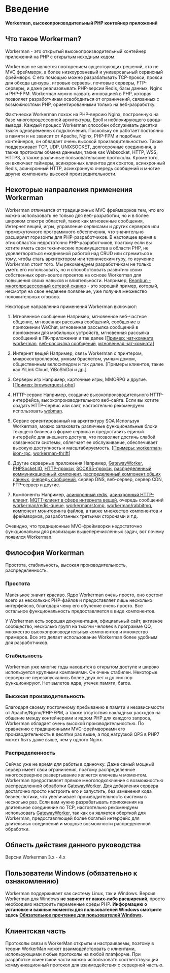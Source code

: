 # Введение

**Workerman, высокопроизводительный PHP контейнер приложений**

## Что такое Workerman?
Workerman - это открытый высокопроизводительный контейнер приложений на PHP с открытым исходным кодом.

Workerman не является повторением существующих решений, это не MVC фреймворк, а более низкоуровневый и универсальный сервисный фреймворк. С его помощью можно разрабатывать TCP-прокси, прокси для обхода цензуры, игровые серверы, почтовые серверы, FTP-серверы, и даже реализовывать PHP-версии Redis, базы данных, Nginx и PHP-FPM. Workerman можно назвать инновацией в PHP, которая позволяет разработчикам освободиться от ограничений, связанных с возможностями PHP, ориентированными только на веб-разработку.

Фактически Workerman похож на PHP-версию Nginx, построенную на базе многопроцессорной архитектуры, Epoll и неблокирующего ввода-вывода. Каждый процесс Workerman способен обслуживать десятки тысяч одновременных подключений. Поскольку он работает постоянно в памяти и не зависит от Apache, Nginx, PHP-FPM и подобных контейнеров, он обладает очень высокой производительностью. Также поддерживает TCP, UDP, UNIXSOCKET, долгосрочные соединения, а также протоколы обмена данными, такие как Websocket, HTTP, WSS, HTTPS, а также различные пользовательские протоколы. Кроме того, он включает таймеры, асинхронных клиентов для сокетов, асинхронный Redis, асинхронный HTTP, асинхронную очередь сообщений и многие другие компоненты высокой производительности.

## Некоторые направления применения Workerman
Workerman отличается от традиционных MVC фреймворков тем, что его можно использовать не только для веб-разработки, но и в более широком спектре областей, таких как мгновенные сообщения, Интернет вещей, игры, управление сервисами и других серверов или промежуточного программного обеспечения, что значительно расширяет горизонты для PHP-разработчиков. В настоящее время в этих областях недостаточно PHP-разработчиков, поэтому если вы хотите иметь свои технические преимущества в области PHP, не удовлетворяться ежедневной работой над CRUD или стремиться к тому, чтобы стать архитектором или техническим гуру, то изучение Workerman стоит того. Мы рекомендуем разработчикам не только уметь его использовать, но и способствовать развитию своих собственных open-source проектов на основе Workerman для повышения своих навыков и влиятельности. Например, [Beanbun - многопроцессорный сетевой сканер](https://github.com/kiddyuchina/Beanbun) - это хороший пример, который, несмотря на свое недавнее появление, уже получил множество положительных отзывов.

Некоторые направления применения Workerman включают:

1. Мгновенное сообщение
Например, мгновенное веб-частное общение, мгновенная рассылка сообщений, сообщение в приложении WeChat, мгновенная рассылка сообщений в приложении для мобильных устройств, мгновенная рассылка сообщений в ПК-приложении и так далее
[[Пример: чат-комната workerman](https://www.workerman.net/workerman-chat), [веб-рассылка сообщений](https://www.workerman.net/web-sender), [мгновенная чат-комната](https://www.workerman.net/workerman-todpole)]

2. Интернет вещей
Например, связь Workerman с принтером, микроконтроллером, умным браслетом, умным домом, общественным велосипедом и так далее.
[Примеры клиентов, такие как YiLink Cloud, YiBoShiDai и др.]

3. Серверы игр
Например, карточные игры, MMORPG и другие.
[[Пример: browserquest-php](https://www.workerman.net/browserquest)]

4. HTTP-сервис
Например, создание высокопроизводительного HTTP-интерфейса, высокопроизводительного веб-сайта. Если вы хотите создать HTTP-сервис или сайт, настоятельно рекомендуем использовать [webman](https://github.com/walkor/webman).

5. Сервис ориентированный на архитектуру SOA
Используя Workerman, можно запаковать различные функциональные блоки текущего бизнеса в форме сервиса и предоставить единый интерфейс для внешнего доступа, что позволяет достичь слабой связанности системы, облегчает ее обслуживание, обеспечивает высокую доступность и масштабируемость. [[Примеры: workerman-json-rpc](https://github.com/walkor/workerman-jsonrpc), [workerman-thrift](https://github.com/walkor/workerman-thrift)]

6. Другие серверные приложения
Например, [GatewayWorker](https://www.workerman.net/doc/gateway-worker), [PHPSocket.IO](https://www.workerman.net/phpsocket_io), [HTTP-прокси](https://github.com/walkor/php-http-proxy), [SOCKS5-прокси](https://github.com/walkor/php-socks5), [распределенный коммуникационный компонент](https://github.com/walkor/Channel), [распределенный компонент общих данных](https://github.com/walkor/GlobalData), [очередь сообщений](https://github.com/walkor/workerman-queue), сервер DNS, веб-сервер, сервер CDN, FTP-сервер и другие.

7. Компоненты
Например, [асинхронный redis](components/workerman-redis.md), [асинхронный HTTP-клиент](components/workerman-http-client.md), [MQTT-клиент в сфере интернета вещей](components/workerman-mqtt.md), очередь сообщений [workerman/redis-queue](components/workerman-redis-queue.md), [workerman/stomp](components/workerman-stomp.md), [workerman/rabbitmq](components/workerman-rabbitmq.md), [компонент мониторинга файлов](components/file-monitor.md), а также множество компонентов и фреймворков, разработанных третьими сторонами и т.д.

Очевидно, что традиционные MVC-фреймворки недостаточно функциональны для реализации вышеперечисленных задач, вот почему появился Workerman.

## Философия Workerman
Простота, стабильность, высокая производительность, распределенность.

### **Простота**
Маленькое значит красиво. Ядро Workerman очень просто, оно состоит всего из нескольких PHP-файлов и предоставляет лишь несколько интерфейсов, благодаря чему его обучение очень просто. Все остальное функциональность предоставляется в виде компонентов.

У Workerman есть хорошая документация, официальный сайт, активное сообщество, несколько групп на тысячи человек в программе QQ, множество высокопроизводительных компонентов и множество примеров. Все это делает использование Workerman более удобным для разработчиков.

### **Стабильность**
Workerman уже многие годы находится в открытом доступе и широко используется крупными компаниями. Он очень стабилен. Некоторые серверы не перезапускались более двух лет и до сих пор функционируют. Нет вылетов ядра, утечек памяти, багов.

### **Высокая производительность**
Благодаря своему постоянному пребыванию в памяти и независимости от Apache/Nginx/PHP-FPM, а также отсутствия накладных расходов на общение между контейнерами и ядром PHP для каждого запроса, Workerman обладает очень высокой производительностью. По сравнению с традиционными MVC-фреймворками его производительность в десятки раз выше, а под нагрузкой QPS в PHP7 может быть даже выше, чем у одного Nginx.

### **Распределенность**
Сейчас уже не время для работы в одиночку. Даже самый мощный сервер имеет свои ограничения, поэтому распределенное многосерверное развертывание является ключевым моментом. Workerman предоставляет прямое многоподключение с возможностью распределенной обработки [GatewayWorker](https://doc2.workerman.net). Для добавления сервера достаточно просто настроить его и запустить, без изменения кода бизнес-логики, что увеличивает производительность системы в несколько раз. Если вам нужно разрабатывать приложения на длительное соединение по TCP, настоятельно рекомендуем использовать [GatewayWorker](https://doc2.workerman.net), так как он является оберткой для Workerman, предоставляющей более богатый интерфейс для длительных соединений и мощные возможности распределенной обработки.

## Область действия данного руководства
Версии Workerman 3.x - 4.x

## Пользователи Windows (обязательно к ознакомлению)
Workerman поддерживает как систему Linux, так и Windows. Версия Workerman для Windows **не зависит от каких-либо расширений**, просто необходимо настроить переменные среды PHP. **Информацию о установке и важные моменты для пользователей Windows смотрите здесь [Обязательное прочтение для пользователей Windows](https://www.workerman.net/windows).**

## Клиентская часть

Протоколы связи в WorkerMan открыты и настраиваемы, поэтому в теории WorkerMan может взаимодействовать с клиентами, использующими любые протоколы на любой платформе. При разработке клиентской части можно использовать соответствующий коммуникационный протокол для взаимодействия с серверной частью.
